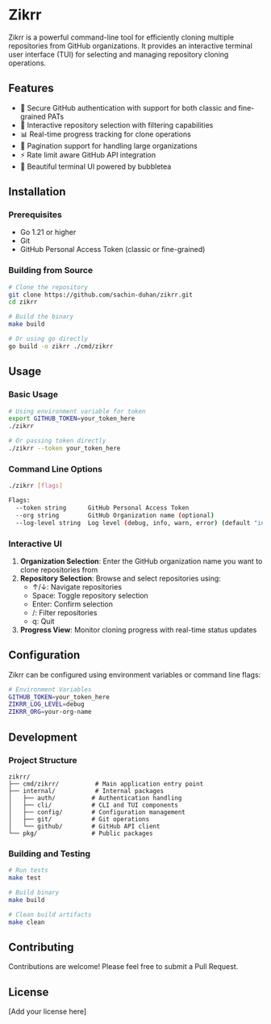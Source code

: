# Zikrr

Zikrr is a powerful command-line tool for efficiently cloning multiple repositories from GitHub organizations. It provides an interactive terminal user interface (TUI) for selecting and managing repository cloning operations.

## Features

- 🔐 Secure GitHub authentication with support for both classic and fine-grained PATs
- 🎯 Interactive repository selection with filtering capabilities
- 📊 Real-time progress tracking for clone operations
- 🚀 Pagination support for handling large organizations
- ⚡ Rate limit aware GitHub API integration
- 🎨 Beautiful terminal UI powered by bubbletea

## Installation

### Prerequisites

- Go 1.21 or higher
- Git
- GitHub Personal Access Token (classic or fine-grained)

### Building from Source

```bash
# Clone the repository
git clone https://github.com/sachin-duhan/zikrr.git
cd zikrr

# Build the binary
make build

# Or using go directly
go build -o zikrr ./cmd/zikrr
```

## Usage

### Basic Usage

```bash
# Using environment variable for token
export GITHUB_TOKEN=your_token_here
./zikrr

# Or passing token directly
./zikrr --token your_token_here
```

### Command Line Options

```bash
./zikrr [flags]

Flags:
  --token string      GitHub Personal Access Token
  --org string        GitHub Organization name (optional)
  --log-level string  Log level (debug, info, warn, error) (default "info")
```

### Interactive UI

1. **Organization Selection**: Enter the GitHub organization name you want to clone repositories from
2. **Repository Selection**: Browse and select repositories using:
   - ↑/↓: Navigate repositories
   - Space: Toggle repository selection
   - Enter: Confirm selection
   - /: Filter repositories
   - q: Quit
3. **Progress View**: Monitor cloning progress with real-time status updates

## Configuration

Zikrr can be configured using environment variables or command line flags:

```bash
# Environment Variables
GITHUB_TOKEN=your_token_here
ZIKRR_LOG_LEVEL=debug
ZIKRR_ORG=your-org-name
```

## Development

### Project Structure

```
zikrr/
├── cmd/zikrr/          # Main application entry point
├── internal/           # Internal packages
│   ├── auth/          # Authentication handling
│   ├── cli/           # CLI and TUI components
│   ├── config/        # Configuration management
│   ├── git/           # Git operations
│   └── github/        # GitHub API client
└── pkg/               # Public packages
```

### Building and Testing

```bash
# Run tests
make test

# Build binary
make build

# Clean build artifacts
make clean
```

## Contributing

Contributions are welcome! Please feel free to submit a Pull Request.

## License

[Add your license here]
